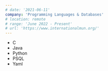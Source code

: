 ```yaml
---
# date: '2021-06-11'
company: 'Programming Languages & Databases'
# location: remote
# range: 'June 2022 - Present'
# url: 'https://www.internationalmun.org/'
---
```


- C
- Java
- Python
- PSQL
- Yaml
